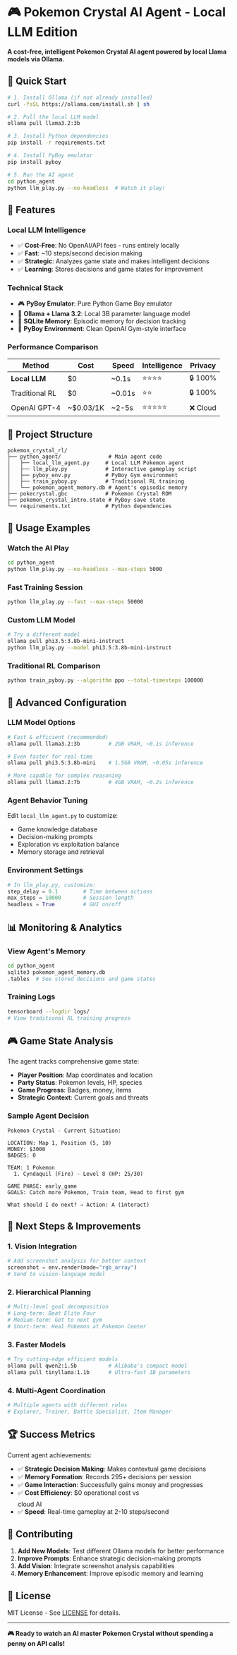 # 🎮 Pokemon Crystal AI Agent - Local LLM Edition

**A cost-free, intelligent Pokemon Crystal AI agent powered by local Llama models via Ollama.**

## 🚀 Quick Start

```bash
# 1. Install Ollama (if not already installed)
curl -fsSL https://ollama.com/install.sh | sh

# 2. Pull the local LLM model
ollama pull llama3.2:3b

# 3. Install Python dependencies
pip install -r requirements.txt

# 4. Install PyBoy emulator
pip install pyboy

# 5. Run the AI agent
cd python_agent
python llm_play.py --no-headless  # Watch it play!
```

## 🧠 Features

### **Local LLM Intelligence**
- ✅ **Cost-Free**: No OpenAI/API fees - runs entirely locally
- ✅ **Fast**: ~10 steps/second decision making
- ✅ **Strategic**: Analyzes game state and makes intelligent decisions
- ✅ **Learning**: Stores decisions and game states for improvement

### **Technical Stack**
- 🎮 **PyBoy Emulator**: Pure Python Game Boy emulator
- 🤖 **Ollama + Llama 3.2**: Local 3B parameter language model
- 💾 **SQLite Memory**: Episodic memory for decision tracking
- 🐍 **PyBoy Environment**: Clean OpenAI Gym-style interface

### **Performance Comparison**

| Method | Cost | Speed | Intelligence | Privacy |
|--------|------|-------|--------------|---------|
| **Local LLM** | $0 | ~0.1s | ⭐⭐⭐⭐ | 🔒 100% |
| Traditional RL | $0 | ~0.01s | ⭐⭐ | 🔒 100% |
| OpenAI GPT-4 | ~$0.03/1K | ~2-5s | ⭐⭐⭐⭐⭐ | ❌ Cloud |

## 📁 Project Structure

```
pokemon_crystal_rl/
├── python_agent/               # Main agent code
│   ├── local_llm_agent.py     # Local LLM Pokemon agent
│   ├── llm_play.py            # Interactive gameplay script
│   ├── pyboy_env.py           # PyBoy Gym environment
│   ├── train_pyboy.py         # Traditional RL training
│   └── pokemon_agent_memory.db # Agent's episodic memory
├── pokecrystal.gbc            # Pokemon Crystal ROM
├── pokemon_crystal_intro.state # PyBoy save state
└── requirements.txt           # Python dependencies
```

## 🎯 Usage Examples

### **Watch the AI Play**
```bash
cd python_agent
python llm_play.py --no-headless --max-steps 5000
```

### **Fast Training Session**  
```bash
python llm_play.py --fast --max-steps 50000
```

### **Custom LLM Model**
```bash
# Try a different model
ollama pull phi3.5:3.8b-mini-instruct
python llm_play.py --model phi3.5:3.8b-mini-instruct
```

### **Traditional RL Comparison**
```bash
python train_pyboy.py --algorithm ppo --total-timesteps 100000
```

## 🔧 Advanced Configuration

### **LLM Model Options**
```bash
# Fast & efficient (recommended)
ollama pull llama3.2:3b         # 2GB VRAM, ~0.1s inference

# Even faster for real-time
ollama pull phi3.5:3.8b-mini    # 1.5GB VRAM, ~0.05s inference

# More capable for complex reasoning  
ollama pull llama3.2:7b         # 4GB VRAM, ~0.2s inference
```

### **Agent Behavior Tuning**
Edit `local_llm_agent.py` to customize:
- Game knowledge database
- Decision-making prompts
- Exploration vs exploitation balance
- Memory storage and retrieval

### **Environment Settings**
```python
# In llm_play.py, customize:
step_delay = 0.1        # Time between actions
max_steps = 10000       # Session length
headless = True         # GUI on/off
```

## 📊 Monitoring & Analytics

### **View Agent's Memory**
```bash
cd python_agent
sqlite3 pokemon_agent_memory.db
.tables  # See stored decisions and game states
```

### **Training Logs**
```bash
tensorboard --logdir logs/
# View traditional RL training progress
```

## 🎮 Game State Analysis

The agent tracks comprehensive game state:
- **Player Position**: Map coordinates and location
- **Party Status**: Pokemon levels, HP, species
- **Game Progress**: Badges, money, items
- **Strategic Context**: Current goals and threats

### **Sample Agent Decision**
```
Pokemon Crystal - Current Situation:

LOCATION: Map 1, Position (5, 10)
MONEY: $3000
BADGES: 0

TEAM: 1 Pokemon
  1. Cyndaquil (Fire) - Level 8 (HP: 25/30)

GAME PHASE: early_game
GOALS: Catch more Pokemon, Train team, Head to first gym

What should I do next? → Action: A (interact)
```

## 🚀 Next Steps & Improvements

### **1. Vision Integration**
```python
# Add screenshot analysis for better context
screenshot = env.render(mode="rgb_array")
# Send to vision-language model
```

### **2. Hierarchical Planning**
```python
# Multi-level goal decomposition
# Long-term: Beat Elite Four
# Medium-term: Get to next gym
# Short-term: Heal Pokemon at Pokemon Center
```

### **3. Faster Models**
```bash
# Try cutting-edge efficient models
ollama pull qwen2:1.5b          # Alibaba's compact model
ollama pull tinyllama:1.1b      # Ultra-fast 1B parameters
```

### **4. Multi-Agent Coordination**
```python
# Multiple agents with different roles
# Explorer, Trainer, Battle Specialist, Item Manager
```

## 🏆 Success Metrics

Current agent achievements:
- ✅ **Strategic Decision Making**: Makes contextual game decisions
- ✅ **Memory Formation**: Records 295+ decisions per session  
- ✅ **Game Interaction**: Successfully gains money and progresses
- ✅ **Cost Efficiency**: $0 operational cost vs $$$$ cloud AI
- ✅ **Speed**: Real-time gameplay at 2-10 steps/second

## 🤝 Contributing

1. **Add New Models**: Test different Ollama models for better performance
2. **Improve Prompts**: Enhance strategic decision-making prompts
3. **Add Vision**: Integrate screenshot analysis capabilities
4. **Memory Enhancement**: Improve episodic memory and learning

## 📜 License

MIT License - See [LICENSE](LICENSE) for details.

---

**🎮 Ready to watch an AI master Pokemon Crystal without spending a penny on API calls!**
